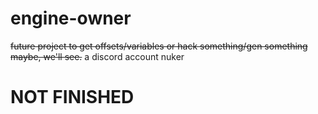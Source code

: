 # engine-owner
~~future project to get offsets/variables or hack something/gen something maybe, we'll see.~~
a discord account nuker

# NOT FINISHED
